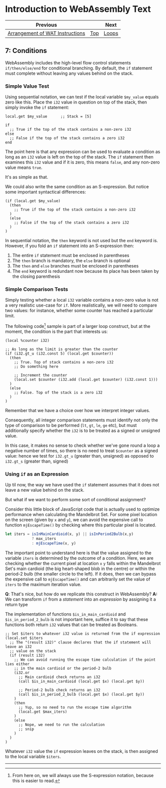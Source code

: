 # Introduction to WebAssembly Text

| Previous | | Next
|---|---|---
| [Arrangement of WAT Instructions](../06/README.md) | [Top](../README.md) | [Loops](../08/README.md)

## 7: Conditions

WebAssembly includes the high-level flow control statements `if/then/else/end` for conditional branching.  By default, the `if` statement must complete without leaving any values behind on the stack.

### Simple Value Test

Using sequential notation, we can test if the local variable `$my_value` equals zero like this.   Place the `i32` value in question on top of the stack, then simply invoke the `if` statement:

```wast
local.get $my_value      ;; Stack = [5]

if
  ;; True if the top of the stack contains a non-zero i32
else
  ;; False if the top of the stack contains a zero i32
end
```

The point here is that any expression can be used to evaluate a condition as long as an `i32` value is left on the top of the stack.  The `if` statement then examines this `i32` value and if it is zero, this means `false`, and any non-zero value means `true`.

It's as simple as that.

We could also write the same condition as an S-expression.  But notice some important syntactical differences:

```wast
(if (local.get $my_value)
  (then
    ;; True if the top of the stack contains a non-zero i32
  )
  (else
    ;; False if the top of the stack contains a zero i32
  )
)
```

In sequential notation, the `then` keyword is not used but the `end` keyword is. However, if you fold an `if` statement into an S-expression then:

1. The entire `if` statement must be enclosed in parentheses
1. The `then` branch is mandatory, the `else` branch is optional
1. The `then` and `else` branches must be enclosed in parentheses
1. The `end` keyword is redundant now because its place has been taken by the closing parenthesis

### Simple Comparison Tests

Simply testing whether a local `i32` variable contains a non-zero value is not a very realistic use-case for `if`.  More realistically, we will need to compare two values: for instance, whether some counter has reached a particular limit.

The following code[^1] sample is part of a larger loop construct, but at the moment, the condition is the part that interests us:

```wast
(local %counter i32)

;; As long as the limit is greater than the counter
(if (i32.gt_u (i32.const 5) (local.get $counter))
  (then
    ;; True. Top of stack contains a non-zero i32
    ;; Do something here

    ;; Increment the counter
    (local.set $counter (i32.add (local.get $counter) (i32.const 1)))
  )
  (else
    ;; False. Top of the stack is a zero i32
  )
)
```

Remember that we have a choice over how we interpret integer values.

Consequently, all integer comparison statements must identify not only the type of comparison to be performed (`lt`, `gt`, `le`, `ge` etc), but must additionally specify whether the `i32` is to be treated as a signed or unsigned value.

In this case, it makes no sense to check whether we've gone round a loop a negative number of times, so there is no need to treat `$counter` as a signed value: hence we test for `i32.gt_u` (greater than, unsigned) as opposed to `i32.gt_s` (greater than, signed)

### Using `if` as an Expression

Up til now, the way we have used the `if` statement assumes that it does not leave a new value behind on the stack.

But what if we want to perform some sort of conditional assignment?

Consider this little block of JavaScript code that is actually used to optimize performance when calculating the Mandelbrot Set.  For some pixel location on the screen (given by `x` and `y`), we can avoid the expensive call to function `mjEscapeTime()` by checking where this particular pixel is located.

```javascript
let iters = isInMainCardioid(x, y) || isInPeriod2Bulb(x,y)
            ? max_iters
            : mjEscapeTime(x, y)
```

The important point to understand here is that the value assigned to the variable `iters` is determined by the outcome of a condition.  Here, we are checking whether the current pixel at location `x` `y` falls within the Mandelbrot Set's main cardioid (the big heart-shaped blob in the centre) or within the period-2 bulb (the smaller circle to the left).  If it does, then we can bypass the expensive call to `mjEscapeTime()` and can arbitrarily set the value of `iters` to the maximum iteration value.

**Q**: That's nice, but how do we replicate this construct in WebAssembly?
**A:** We can transform `if` from a *statement* into an *expression* by assigning it a return type

The implementation of functions `$is_in_main_cardioid` and `$is_in_period_2_bulb` is not important here, suffice it to say that these functions both return `i32` values that can be treated as Booleans.

```wast
;; Set $iters to whatever i32 value is returned from the if expression
(local.set $iters
  ;; The "(result i32)" clause declares that the if statement will leave an i32
  ;; value on the stack
  (if (result i32)
    ;; We can avoid running the escape time calculation if the point lies either
    ;; in the main cardioid or the period-2 bulb
    (i32.or
      ;; Main cardioid check returns an i32
      (call $is_in_main_cardioid (local.get $x) (local.get $y))

      ;; Period-2 bulb check returns an i32
      (call $is_in_period_2_bulb (local.get $x) (local.get $y))
    )
    (then
      ;; Yup, so no need to run the escape time algorithm
      (local.get $max_iters)
    )
    (else
      ;; Nope, we need to run the calculation
      ;; snip
    )
  )
)
```

Whatever `i32` value the `if` expression leaves on the stack, is then assigned to the local variable `$iters`.

<hr>

[^1]: From here on, we will always use the S-expression notation, because this is easier to read.
